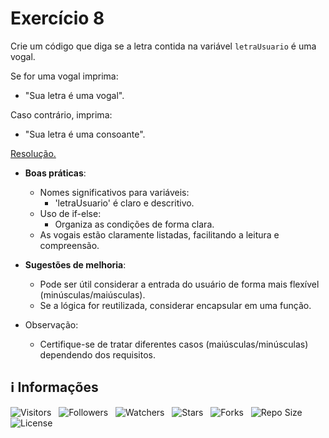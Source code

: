 <!-- Título -->
# Exercício 8

Crie um código que diga se a letra contida na variável `letraUsuario` é uma vogal.

Se for uma vogal imprima:

* "Sua letra é uma vogal".

Caso contrário, imprima:

* "Sua letra é uma consoante".

[Resolução.](main.ts)

* **Boas práticas**:
  * Nomes significativos para variáveis:
    * 'letraUsuario' é claro e descritivo.
  * Uso de if-else:
    * Organiza as condições de forma clara.
  * As vogais estão claramente listadas, facilitando a leitura e compreensão.

* **Sugestões de melhoria**:
  * Pode ser útil considerar a entrada do usuário de forma mais flexível (minúsculas/maiúsculas).
  * Se a lógica for reutilizada, considerar encapsular em uma função.

* Observação:
  * Certifique-se de tratar diferentes casos (maiúsculas/minúsculas) dependendo dos requisitos.

<!-- Informações -->
## &#8505; Informações

![Visitors](https://api.visitorbadge.io/api/visitors?path=Devsgeeknerd%2Fcla-exe-8-exe-usa-est-dec-log-par-pro-exe-pra-est-dec-bas&label=Visitantes&labelColor=%23700070&labelStyle=none&countColor=%23000fff&style=plastic&color=%23ffffff "Total de Visitantes")
&nbsp;
![Followers](https://img.shields.io/github/followers/Devsgeeknerd?style=p&label=Seguidores&labelColor=800080&color=000fff "Total de Seguidores")
&nbsp;
![Watchers](https://img.shields.io/github/watchers/Devsgeeknerd/cla-exe-8-exe-usa-est-dec-log-par-pro-exe-pra-est-dec-bas?style=p&label=Observadores&labelColor=800080&color=000fff "Total de Observadores")
&nbsp;
![Stars](https://img.shields.io/github/stars/Devsgeeknerd/cla-exe-8-exe-usa-est-dec-log-par-pro-exe-pra-est-dec-bas?style=p&label=Estrelas&labelColor=800080&color=000fff "Total de Estrelas")
&nbsp;
![Forks](https://img.shields.io/github/forks/Devsgeeknerd/cla-exe-8-exe-usa-est-dec-log-par-pro-exe-pra-est-dec-bas?style=p&label=Bifurcações&labelColor=800080&color=000fff "Total de Bifurcações")
&nbsp;
![Repo Size](https://img.shields.io/github/repo-size/Devsgeeknerd/cla-exe-8-exe-usa-est-dec-log-par-pro-exe-pra-est-dec-bas?style=p&label=Tamanho&labelColor=800080&color=000fff "Tamanho do Repositório")
&nbsp;
![License](https://img.shields.io/github/license/Devsgeeknerd/cla-exe-8-exe-usa-est-dec-log-par-pro-exe-pra-est-dec-bas?style=p&label=Licença&labelColor=800080&color=000fff "Licença do Repositório")
